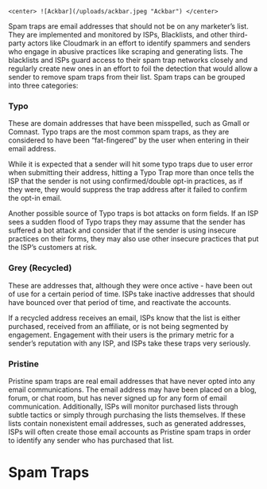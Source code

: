 <!-- TITLE: Spam Traps -->
<!-- SUBTITLE: IT'S A TRAP! -->


`<center> ![Ackbar](/uploads/ackbar.jpeg "Ackbar") </center>`


Spam traps are email addresses that should not be on any marketer’s list. They are implemented and monitored by ISPs, Blacklists, and other third-party actors like Cloudmark in an effort to identify spammers and senders who engage in abusive practices like scraping and generating lists. The blacklists and ISPs guard access to their spam trap networks closely and regularly create new ones in an effort to foil the detection that would allow a sender to remove spam traps from their list.
Spam traps can be grouped into three categories:

### Typo
These are domain addresses that have been misspelled, such as Gmall or Comnast.  Typo traps are the most common spam traps, as they are considered to have been “fat-fingered” by the user when entering in their email address. 

While it is expected that a sender will hit some typo traps due to user error when submitting their address, hitting a Typo Trap more than once tells the ISP that the sender is not using confirmed/double opt-in practices, as if they were, they would suppress the trap address after it failed to confirm the opt-in email.

Another possible source of Typo traps is bot attacks on form fields. If an ISP sees a sudden flood of Typo traps they may assume that the sender has suffered a bot attack and consider that if the sender is using insecure practices on their forms, they may also use other insecure practices that put the ISP’s customers at risk.

### Grey (Recycled) 
These are addresses that, although they were once active - have been out of use for a certain period of time. ISPs take inactive addresses that should have bounced over that period of time, and reactivate the accounts.  

If a recycled address receives an email, ISPs know that the list is either purchased, received from an affiliate, or is not being segmented by engagement.  Engagement with their users is the primary metric for a sender’s reputation with any ISP, and ISPs take these traps very seriously.

### Pristine  
Pristine spam traps are real email addresses that have never opted into any email communications. The email address may have been placed on a blog, forum, or chat room, but has never signed up for any form of email communication. Additionally, ISPs will monitor purchased lists through subtle tactics or simply through purchasing the lists themselves. If these lists contain nonexistent email addresses, such as generated addresses, ISPs will often create those email accounts as Pristine spam traps in order to identify any sender who has purchased that list.

# Spam Traps
